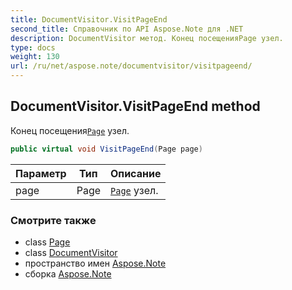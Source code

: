 ```yaml
---
title: DocumentVisitor.VisitPageEnd
second_title: Справочник по API Aspose.Note для .NET
description: DocumentVisitor метод. Конец посещенияPage узел.
type: docs
weight: 130
url: /ru/net/aspose.note/documentvisitor/visitpageend/
---
```

## DocumentVisitor.VisitPageEnd method

Конец посещения[`Page`](../../page/) узел.

```csharp
public virtual void VisitPageEnd(Page page)
```

| Параметр | Тип | Описание |
| --- | --- | --- |
| page | Page | [`Page`](../../page/) узел. |

### Смотрите также

* class [Page](../../page/)
* class [DocumentVisitor](../)
* пространство имен [Aspose.Note](../../documentvisitor/)
* сборка [Aspose.Note](../../../)


